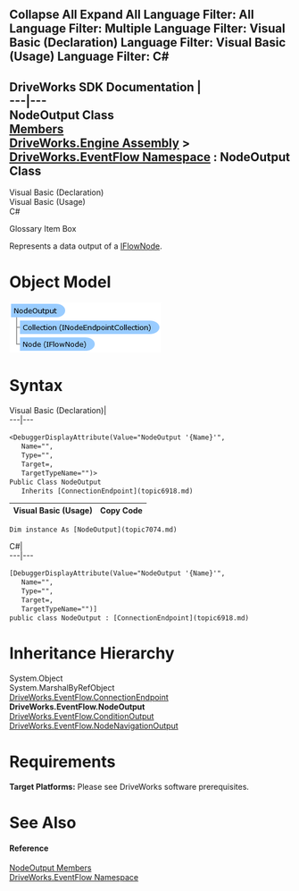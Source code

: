 Collapse All Expand All Language Filter: All  Language Filter: Multiple  Language Filter: Visual Basic (Declaration) Language Filter: Visual Basic (Usage) Language Filter: C#  
---  
DriveWorks SDK Documentation  |   
---|---  
NodeOutput Class   
[Members](topic7075.md)   
[DriveWorks.Engine Assembly](topic2156.md) > [DriveWorks.EventFlow Namespace](topic6871.md) : NodeOutput Class  
---  
  
Visual Basic (Declaration)    
Visual Basic (Usage)    
C# 

Glossary Item Box

Represents a data output of a [IFlowNode](topic6873.md). 

# Object Model

![](dotnetdiagramimages/image378.png)

# Syntax

Visual Basic (Declaration)|   
---|---  
      
    
    <DebuggerDisplayAttribute(Value="NodeOutput '{Name}'", 
       Name="", 
       Type="", 
       Target=, 
       TargetTypeName="")>
    Public Class NodeOutput 
       Inherits [ConnectionEndpoint](topic6918.md)  
  
Visual Basic (Usage)| Copy Code  
---|---  
      
    
    Dim instance As [NodeOutput](topic7074.md)  
  
C#|   
---|---  
      
    
    [DebuggerDisplayAttribute(Value="NodeOutput '{Name}'", 
       Name="", 
       Type="", 
       Target=, 
       TargetTypeName="")]
    public class NodeOutput : [ConnectionEndpoint](topic6918.md)   
  
# Inheritance Hierarchy

System.Object  
System.MarshalByRefObject  
[DriveWorks.EventFlow.ConnectionEndpoint](topic6918.md)  
**DriveWorks.EventFlow.NodeOutput**  
[DriveWorks.EventFlow.ConditionOutput](topic6901.md)  
[DriveWorks.EventFlow.NodeNavigationOutput](topic7067.md)  


# Requirements

**Target Platforms:** Please see DriveWorks software prerequisites.

# See Also

#### Reference

[NodeOutput Members](topic7075.md)   
[DriveWorks.EventFlow Namespace](topic6871.md)


